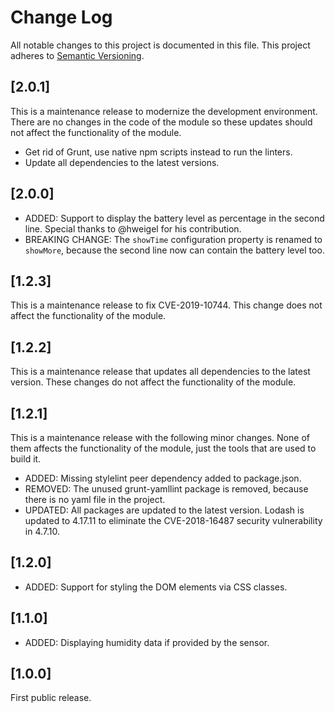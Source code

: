# Change Log

All notable changes to this project is documented in this file.
This project adheres to [Semantic Versioning](http://semver.org/).

## [2.0.1]

This is a maintenance release to modernize the development environment. There are no changes in the code of the module so these updates should not affect the functionality of the module.
- Get rid of Grunt, use native npm scripts instead to run the linters.
- Update all dependencies to the latest versions.

## [2.0.0]

- ADDED: Support to display the battery level as percentage in the second line. Special thanks to @hweigel for his contribution.
- BREAKING CHANGE: The `showTime` configuration property is renamed to `showMore`, because the second line now can contain the battery level too.

## [1.2.3]

This is a maintenance release to fix CVE-2019-10744. This change does not affect the functionality of the module.

## [1.2.2]

This is a maintenance release that updates all dependencies to the latest version. These changes do not affect the functionality of the module.

## [1.2.1]

This is a maintenance release with the following minor changes. None of them affects the functionality of the module, just the tools that are used to build it.
- ADDED: Missing stylelint peer dependency added to package.json.
- REMOVED: The unused grunt-yamllint package is removed, because there is no yaml file in the project.
- UPDATED: All packages are updated to the latest version. Lodash is updated to 4.17.11 to eliminate the CVE-2018-16487 security vulnerability in 4.7.10.

## [1.2.0]

- ADDED: Support for styling the DOM elements via CSS classes.

## [1.1.0]

- ADDED: Displaying humidity data if provided by the sensor.

## [1.0.0]

First public release.
